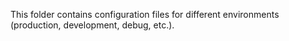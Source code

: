 This folder contains configuration files for different environments (production, development, debug, etc.).